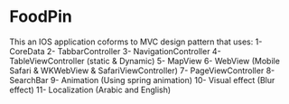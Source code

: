 # FoodPin
This an IOS application coforms to MVC design pattern that uses:
1- CoreData
2- TabbarController
3- NavigationController
4- TableViewController (static & Dynamic)
5- MapView
6- WebView (Mobile Safari & WKWebView & SafariViewController)
7- PageViewController
8- SearchBar
9- Animation (Using spring animation)
10- Visual effect (Blur effect)
11- Localization (Arabic and English)
